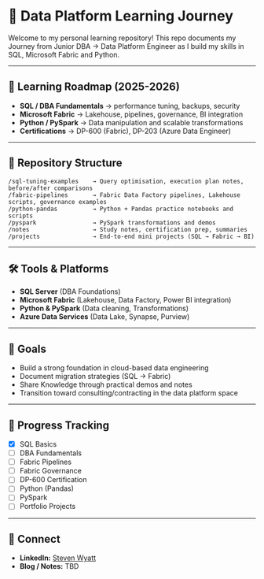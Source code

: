 
# 🚀 Data Platform Learning Journey

Welcome to my personal learning repository!
This repo documents my Journey from Junior DBA → Data Platform Engineer as I build my skills in SQL, Microsoft Fabric and Python.

---

## 📅 Learning Roadmap (2025-2026)

- **SQL / DBA Fundamentals** → performance tuning, backups, security
- **Microsoft Fabric** → Lakehouse, pipelines, governance, BI integration
- **Python / PySpark** → Data manipulation and scalable transformations
- **Certifications** → DP-600 (Fabric), DP-203 (Azure Data Engineer) 
---

## 📂 Repository Structure

```
/sql-tuning-examples    → Query optimisation, execution plan notes, before/after comparisons
/fabric-pipelines       → Fabric Data Factory pipelines, Lakehouse scripts, governance examples
/python-pandas          → Python + Pandas practice notebooks and scripts
/pyspark                → PySpark transformations and demos
/notes                  → Study notes, certification prep, summaries
/projects               → End-to-end mini projects (SQL → Fabric → BI)
```
---

## 🛠 Tools & Platforms

- **SQL Server** (DBA Foundations)
- **Microsoft Fabric** (Lakehouse, Data Factory, Power BI integration)
- **Python & PySpark** (Data cleaning, Transformations)
- **Azure Data Services** (Data Lake, Synapse, Purview)

---

## 🎯 Goals

- Build a strong foundation in cloud-based data engineering
- Document migration strategies (SQL → Fabric)
- Share Knowledge through practical demos and notes
- Transition toward consulting/contracting in the data platform space
  
---

## 📌 Progress Tracking

- [x] SQL Basics
- [ ] DBA Fundamentals
- [ ] Fabric Pipelines
- [ ] Fabric Governance
- [ ] DP-600 Certification
- [ ] Python (Pandas)
- [ ] PySpark
- [ ] Portfolio Projects

---

## 🤝 Connect

- **LinkedIn:** [Steven Wyatt](www.linkedin.com/in/steven-wyatt-0737a624a)
- **Blog / Notes:** TBD